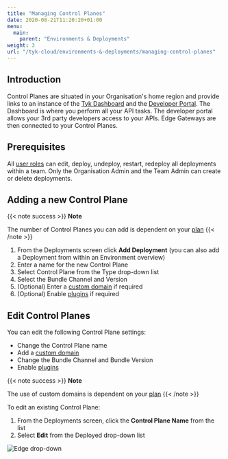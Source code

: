 ```yaml
---
title: "Managing Control Planes"
date: 2020-08-21T11:20:20+01:00
menu:
  main:
    parent: "Environments & Deployments"
weight: 3
url: "/tyk-cloud/environments-&-deployments/managing-control-planes"
---
```


## Introduction

Control Planes are situated in your Organisation's home region and provide links to an instance of the [Tyk Dashboard](/docs/getting-started/tyk-components/dashboard/) and the [Developer Portal](/docs/getting-started/tyk-components/developer-portal/). The Dashboard is where you perform all your API tasks. The developer portal allows your 3rd party developers access to your APIs. Edge Gateways are then connected to your Control Planes.


## Prerequisites

All [user roles](/docs/tyk-cloud/reference-docs/user-roles/) can edit, deploy, undeploy, restart, redeploy all deployments within a team. Only the Organisation Admin and the Team Admin can create or delete deployments.

## Adding a new Control Plane

{{< note success >}}
**Note**
  
The number of Control Planes you can add is dependent on your [plan](/docs/tyk-cloud/account-billing/plans/)
{{< /note >}}

1. From the Deployments screen click **Add Deployment** (you can also add a Deployment from within an Environment overview)
2. Enter a name for the new Control Plane
3. Select Control Plane from the Type drop-down list
4. Select the Bundle Channel and Version
5. (Optional) Enter a [custom domain](/docs/tyk-cloud/using-custom-domains/) if required
6. (Optional) Enable [plugins](/docs/tyk-cloud/using-plugins/) if required

## Edit Control Planes

You can edit the following Control Plane settings:
* Change the Control Plane name
* Add a [custom domain](/docs/tyk-cloud/using-custom-domains/)
* Change the Bundle Channel and Bundle Version
* Enable [plugins](/docs/tyk-cloud/using-plugins/)

{{< note success >}}
**Note**
  
The use of custom domains is dependent on your [plan](/docs/tyk-cloud/account-billing/plans/)
{{< /note >}}

To edit an existing Control Plane:

1. From the Deployments screen, click the **Control Plane Name** from the list
2. Select **Edit** from the Deployed drop-down list

![Edge drop-down](/docs/img/admin/cp-edit.png)
